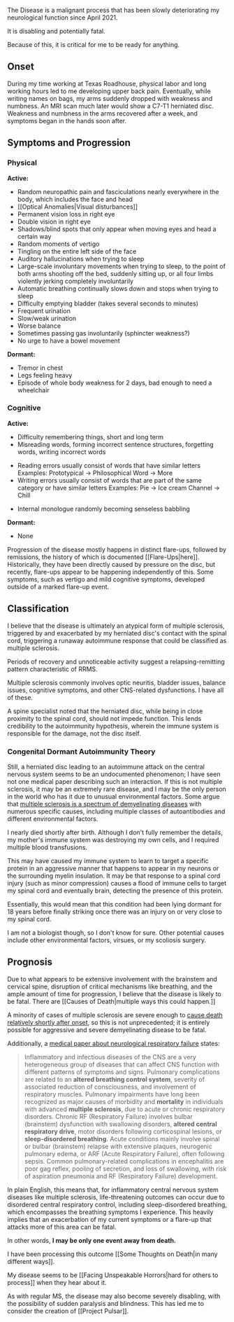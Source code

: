 The Disease is a malignant process that has been slowly deteriorating my neurological function since April 2021.

It is disabling and potentially fatal.

Because of this, it is critical for me to be ready for anything.

## Onset

During my time working at Texas Roadhouse, physical labor and long working hours led to me developing upper back pain. Eventually, while writing names on bags, my arms suddenly dropped with weakness and numbness. An MRI scan much later would show a C7-T1 herniated disc. Weakness and numbness in the arms recovered after a week, and symptoms began in the hands soon after.

## Symptoms and Progression

### Physical

**Active:**

- Random neuropathic pain and fasciculations nearly everywhere in the body, which includes the face and head
- [[Optical Anomalies|Visual disturbances]]
- Permanent vision loss in right eye
- Double vision in right eye
- Shadows/blind spots that only appear when moving eyes and head a certain way
- Random moments of vertigo
- Tingling on the entire left side of the face
- Auditory hallucinations when trying to sleep
- Large-scale involuntary movements when trying to sleep, to the point of both arms shooting off the bed, suddenly sitting up, or all four limbs violently jerking completely involuntarily
- Automatic breathing continually slows down and stops when trying to sleep
- Difficulty emptying bladder (takes several seconds to minutes)
- Frequent urination
- Slow/weak urination
- Worse balance
- Sometimes passing gas involuntarily (sphincter weakness?)
- No urge to have a bowel movement

**Dormant:**

- Tremor in chest
- Legs feeling heavy
- Episode of whole body weakness for 2 days, bad enough to need a wheelchair

### Cognitive

**Active:**

- Difficulty remembering things, short and long term
- Misreading words, forming incorrect sentence structures, forgetting words, writing incorrect words
 * Reading errors usually consist of words that have similar letters
   Examples:
   Prototypical -> Philosophical
   Word -> More
 * Writing errors usually consist of words that are part of the same category or have similar letters
   Examples:
   Pie -> Ice cream
   Channel -> Chill
- Internal monologue randomly becoming senseless babbling

**Dormant:**

- None


Progression of the disease mostly happens in distinct flare-ups, followed by remissions, the history of which is documented [[Flare-Ups|here]]. Historically, they have been directly caused by pressure on the disc, but recently, flare-ups appear to be happening independently of this. Some symptoms, such as vertigo and mild cognitive symptoms, developed outside of a marked flare-up event.

## Classification

I believe that the disease is ultimately an atypical form of multiple sclerosis, triggered by and exacerbated by my herniated disc's contact with the spinal cord, triggering a runaway autoimmune response that could be classified as multiple sclerosis.

Periods of recovery and unnoticeable activity suggest a relapsing-remitting pattern characteristic of RRMS.

Multiple sclerosis commonly involves optic neuritis, bladder issues, balance issues, cognitive symptoms, and other CNS-related dysfunctions. I have all of these.

A spine specialist noted that the herniated disc, while being in close proximity to the spinal cord, should not impede function. This lends credibility to the autoimmunity hypothesis, wherein the immune system is responsible for the damage, not the disc itself.

### Congenital Dormant Autoimmunity Theory

Still, a herniated disc leading to an autoimmune attack on the central nervous system seems to be an undocumented phenomenon; I have seen not one medical paper describing such an interaction. If this is not multiple sclerosis, it may be an extremely rare disease, and I may be the only person in the world who has it due to unusual environmental factors. Some argue that [multiple sclerosis is a spectrum of demyelinating diseases](https://en.wikipedia.org/wiki/Inflammatory_demyelinating_diseases_of_the_central_nervous_system) with numerous specific causes, including multiple classes of autoantibodies and different environmental factors.

I nearly died shortly after birth. Although I don't fully remember the details, my mother's immune system was destroying my own cells, and I required multiple blood transfusions.

This may have caused my immune system to learn to target a specific protein in an aggressive manner that happens to appear in my neurons or the surrounding myelin insulation. It may be that response to a spinal cord injury (such as minor compression) causes a flood of immune cells to target my spinal cord and eventually brain, detecting the presence of this protein.

Essentially, this would mean that this condition had been lying dormant for 18 years before finally striking once there was an injury on or very close to my spinal cord.

I am not a biologist though, so I don't know for sure. Other potential causes include other environmental factors, virsues, or my scoliosis surgery.

## Prognosis

Due to what appears to be extensive involvement with the brainstem and cervical spine, disruption of critical mechanisms like breathing, and the ample amount of time for progression, I believe that the disease is likely to be fatal. There are [[Causes of Death|multiple ways this could happen.]]

A minority of cases of multiple sclerosis are severe enough to [cause death relatively shortly after onset](https://en.wikipedia.org/wiki/Malignant_multiple_sclerosis), so this is not unprecedented; it is entirely possible for aggressive and severe demyelinating disease to be fatal.

Additionally, a [medical paper about neurological respiratory failure](https://www.ncbi.nlm.nih.gov/pmc/articles/PMC7224095/) states:

>Inflammatory and infectious diseases of the CNS are a very heterogeneous group of diseases that can affect CNS function with different patterns of symptoms and signs. Pulmonary complications are related to an **altered breathing control system**, severity of associated reduction of consciousness, and involvement of respiratory muscles. Pulmonary impairments have long been recognized as major causes of morbidity and **mortality** in individuals with advanced **multiple sclerosis**, due to acute or chronic respiratory disorders. Chronic RF (Respiratory Failure) involves bulbar (brainstem) dysfunction with swallowing disorders, **altered central respiratory drive**, motor disorders following corticospinal lesions, or **sleep-disordered breathing**. Acute conditions mainly involve spinal or bulbar (brainstem) relapse with extensive plaques, neurogenic pulmonary edema, or ARF (Acute Respiratory Failure), often following sepsis. Common pulmonary-related complications in encephalitis are poor gag reflex, pooling of secretion, and loss of swallowing, with risk of aspiration pneumonia and RF (Respiratory Failure) development.

In plain English, this means that, for inflammatory central nervous system diseases like multiple sclerosis, life-threatening outcomes can occur due to disordered central respiratory control, including sleep-disordered breathing, which encompasses the breathing symptoms I experience. This heavily implies that an exacerbation of my current symptoms or a flare-up that attacks more of this area can be fatal.

In other words, **I may be only one event away from death.**

I have been processing this outcome [[Some Thoughts on Death|in many different ways]].

My disease seems to be [[Facing Unspeakable Horrors|hard for others to process]] when they hear about it.

As with regular MS, the disease may also become severely disabling, with the possibility of sudden paralysis and blindness. This has led me to consider the creation of [[Project Pulsar]].